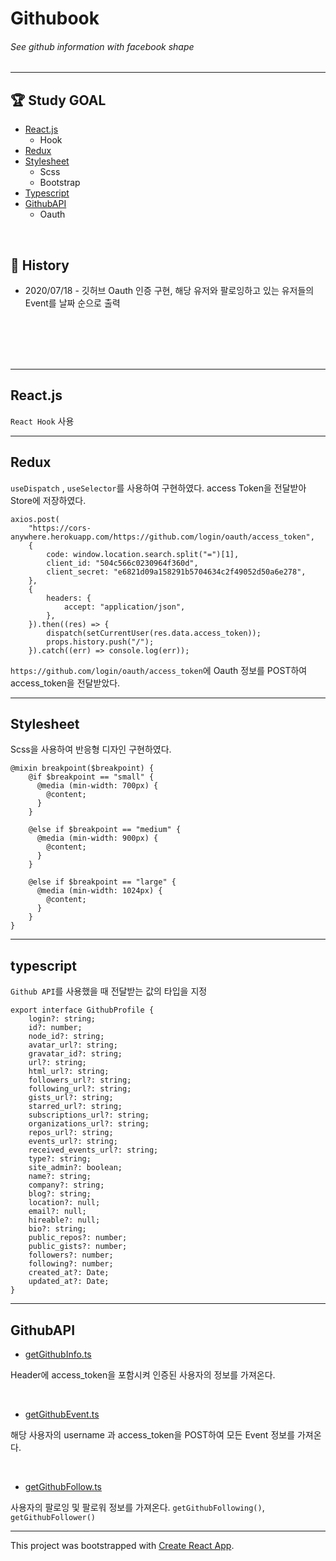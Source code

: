 
# Githubook

###### _See github information with facebook shape_
---
##  &#127942; Study GOAL

- [React.js](#React.js)
    - Hook
- [Redux](#Redux)
- [Stylesheet](#Stylesheet)
    - Scss
    - Bootstrap
- [Typescript](#Typescript)
- [GithubAPI](#GithubAPI)
    - Oauth

<br/>

## &#128197; History
 - 2020/07/18 - 깃허브 Oauth 인증 구현, 해당 유저와 팔로잉하고 있는 유저들의 Event를 날짜 순으로 출력


<br/><br/><br/><br/><hr/>

## React.js

`React Hook` 사용

---


## Redux

`useDispatch` , `useSelector`를 사용하여 구현하였다.
access Token을 전달받아 Store에 저장하였다.


```
axios.post(
    "https://cors-anywhere.herokuapp.com/https://github.com/login/oauth/access_token",
    {
        code: window.location.search.split("=")[1],
        client_id: "504c566c0230964f360d",
        client_secret: "e6821d09a158291b5704634c2f49052d50a6e278",
    },
    {
        headers: {
            accept: "application/json",
        },
    }).then((res) => {
        dispatch(setCurrentUser(res.data.access_token));
        props.history.push("/");
    }).catch((err) => console.log(err));
```
`https://github.com/login/oauth/access_token`에 Oauth 정보를 POST하여 access_token을 전달받았다.

---

## Stylesheet

Scss을 사용하여 반응형 디자인 구현하였다.

```
@mixin breakpoint($breakpoint) {
    @if $breakpoint == "small" {
      @media (min-width: 700px) {
        @content;
      }
    }
  
    @else if $breakpoint == "medium" {
      @media (min-width: 900px) {
        @content;
      }
    }
  
    @else if $breakpoint == "large" {
      @media (min-width: 1024px) {
        @content;
      }
    }
}
```

---



## typescript

`Github API`를 사용했을 때 전달받는 값의 타입을 지정
```
export interface GithubProfile {
    login?: string;
    id?: number;
    node_id?: string;
    avatar_url?: string;
    gravatar_id?: string;
    url?: string;
    html_url?: string;
    followers_url?: string;
    following_url?: string;
    gists_url?: string;
    starred_url?: string;
    subscriptions_url?: string;
    organizations_url?: string;
    repos_url?: string;
    events_url?: string;
    received_events_url?: string;
    type?: string;
    site_admin?: boolean;
    name?: string;
    company?: string;
    blog?: string;
    location?: null;
    email?: null;
    hireable?: null;
    bio?: string;
    public_repos?: number;
    public_gists?: number;
    followers?: number;
    following?: number;
    created_at?: Date;
    updated_at?: Date;
}
```

---

## GithubAPI

- [getGithubInfo.ts](https://github.com/HyeonJaaE/githubook/blob/master/src/api/getGithubInfo.ts) 

Header에 access_token을 포함시켜 인증된 사용자의 정보를 가져온다.

<br/>

- [getGithubEvent.ts](https://github.com/HyeonJaaE/githubook/blob/master/src/api/getGithubEvent.ts)

해당 사용자의 username 과 access_token을 POST하여 모든 Event 정보를 가져온다.

<br/>

- [getGithubFollow.ts](https://github.com/HyeonJaaE/githubook/blob/master/src/api/getGithubFollow.ts)


사용자의 팔로잉 및 팔로워 정보를 가져온다.  `getGithubFollowing()`, `getGithubFollower()` 



---


This project was bootstrapped with [Create React App](https://github.com/facebook/create-react-app).

